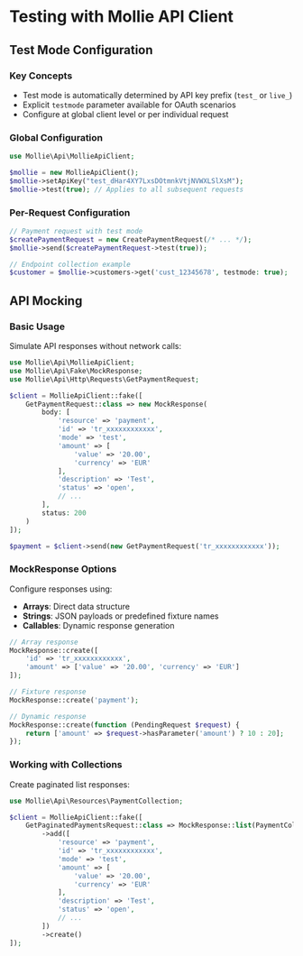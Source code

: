 # Testing with Mollie API Client

## Test Mode Configuration

### Key Concepts
- Test mode is automatically determined by API key prefix (`test_` or `live_`)
- Explicit `testmode` parameter available for OAuth scenarios
- Configure at global client level or per individual request

### Global Configuration
```php
use Mollie\Api\MollieApiClient;

$mollie = new MollieApiClient();
$mollie->setApiKey("test_dHar4XY7LxsDOtmnkVtjNVWXLSlXsM");
$mollie->test(true); // Applies to all subsequent requests
```

### Per-Request Configuration
```php
// Payment request with test mode
$createPaymentRequest = new CreatePaymentRequest(/* ... */);
$mollie->send($createPaymentRequest->test(true));

// Endpoint collection example
$customer = $mollie->customers->get('cust_12345678', testmode: true);
```

## API Mocking

### Basic Usage
Simulate API responses without network calls:

```php
use Mollie\Api\MollieApiClient;
use Mollie\Api\Fake\MockResponse;
use Mollie\Api\Http\Requests\GetPaymentRequest;

$client = MollieApiClient::fake([
    GetPaymentRequest::class => new MockResponse(
        body: [
            'resource' => 'payment',
            'id' => 'tr_xxxxxxxxxxxx',
            'mode' => 'test',
            'amount' => [
                'value' => '20.00',
                'currency' => 'EUR'
            ],
            'description' => 'Test',
            'status' => 'open',
            // ...
        ],
        status: 200
    )
]);

$payment = $client->send(new GetPaymentRequest('tr_xxxxxxxxxxxx'));
```

### MockResponse Options
Configure responses using:
- **Arrays**: Direct data structure
- **Strings**: JSON payloads or predefined fixture names
- **Callables**: Dynamic response generation

```php
// Array response
MockResponse::create([
    'id' => 'tr_xxxxxxxxxxxx',
    'amount' => ['value' => '20.00', 'currency' => 'EUR']
]);

// Fixture response
MockResponse::create('payment');

// Dynamic response
MockResponse::create(function (PendingRequest $request) {
    return ['amount' => $request->hasParameter('amount') ? 10 : 20];
});
```

### Working with Collections
Create paginated list responses:

```php
use Mollie\Api\Resources\PaymentCollection;

$client = MollieApiClient::fake([
    GetPaginatedPaymentsRequest::class => MockResponse::list(PaymentCollection::class)
        ->add([
            'resource' => 'payment',
            'id' => 'tr_xxxxxxxxxxxx',
            'mode' => 'test',
            'amount' => [
                'value' => '20.00',
                'currency' => 'EUR'
            ],
            'description' => 'Test',
            'status' => 'open',
            // ...
        ])
        ->create()
]);
```
